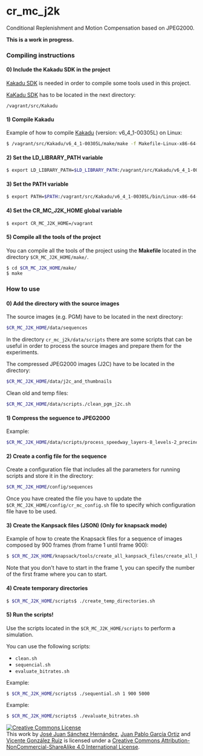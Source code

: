 cr_mc_j2k
=========

Conditional Replenishment and Motion Compensation based on JPEG2000.

**This is a work in progress.**

### Compiling instructions

#### 0) Include the Kakadu SDK in the project

[Kakadu SDK][1] is needed in order to compile some tools used in this project.

[KaKadu SDK][1] has to be located in the next directory:

```
/vagrant/src/Kakadu
```

#### 1) Compile Kakadu

Example of how to compile [Kakadu][1] (version: v6_4_1-00305L) on Linux:

```bash
$ /vagrant/src/Kakadu/v6_4_1-00305L/make/make -f Makefile-Linux-x86-64-gcc
```

#### 2) Set the **LD_LIBRARY_PATH** variable

```bash
$ export LD_LIBRARY_PATH=$LD_LIBRARY_PATH:/vagrant/src/Kakadu/v6_4_1-00305L/lib/Linux-x86-64-gcc
```

#### 3) Set the **PATH** variable

```bash
$ export PATH=$PATH:/vagrant/src/Kakadu/v6_4_1-00305L/bin/Linux-x86-64-gcc
```

#### 4) Set the **CR_MC_J2K_HOME** global variable

```bash
$ export CR_MC_J2K_HOME=/vagrant
```

#### 5) Compile all the tools of the project

You can compile all the tools of the project using the **Makefile** located in
the directory `$CR_MC_J2K_HOME/make/`.

```bash
$ cd $CR_MC_J2K_HOME/make/
$ make
```

### How to use

#### 0) Add the directory with the source images 

The source images (e.g. PGM) have to be located in the next directory:

```bash
$CR_MC_J2K_HOME/data/sequences
```

In the directory `cr_mc_j2k/data/scripts` there are some scripts that can be
useful in order to process the source images and prepare them for the
experiments.

The compressed JPEG2000 images (J2C) have to be located in the directory:

```bash
$CR_MC_J2K_HOME/data/j2c_and_thumbnails
```

Clean old and temp files:

```bash
$CR_MC_J2K_HOME/data/scripts./clean_pgm_j2c.sh
```

#### 1) Compress the seguence to JPEG2000

Example:

```bash
$CR_MC_J2K_HOME/data/scripts/process_speedway_layers-8_levels-2_precincts-64-32-16_blk-16.sh
```

#### 2) Create a config file for the sequence

Create a configuration file that includes all the parameters for running
scripts and store it in the directory:

```bash
$CR_MC_J2K_HOME/config/sequences
```

Once you have created the file you have to update the
`$CR_MC_J2K_HOME/config/cr_mc_config.sh` file to specify which configuration
file have to be used.

#### 3) Create the Kanpsack files (JSON) (Only for knapsack mode)

Example of how to create the Knapsack files for a sequence of images composed
by 900 frames (from frame 1 until frame 900):

```bash
$ $CR_MC_J2K_HOME/knapsack/tools/create_all_kanpsack_files/create_all_knapsack_files.sh 1 900
```

Note that you don't have to start in the frame 1, you can specify the number
of the first frame where you can to start.

#### 4) Create temporary directories

```bash
$ $CR_MC_J2K_HOME/scripts$ ./create_temp_directories.sh
```

#### 5) Run the scripts!

Use the scripts located in the `$CR_MC_J2K_HOME/scripts` to perform a simulation. 

You can use the following scripts:

- `clean.sh`
- `sequencial.sh`
- `evaluate_bitrates.sh` 

Example:

```bash
$ $CR_MC_J2K_HOME/scripts$ ./sequential.sh 1 900 5000
```

Example:

```bash
$ $CR_MC_J2K_HOME/scripts$ ./evaluate_bitrates.sh
```

<a rel="license" href="http://creativecommons.org/licenses/by-nc-sa/4.0/"><img alt="Creative Commons License" style="border-width:0" src="http://i.creativecommons.org/l/by-nc-sa/4.0/80x15.png" /></a><br />This work by <a xmlns:cc="http://creativecommons.org/ns#" href="http://josejuansanchez.org" property="cc:attributionName" rel="cc:attributionURL">José Juan Sánchez Hernández</a>, <a xmlns:cc="http://creativecommons.org/ns#" href="http://www.hpca.ual.es/~jportiz/" property="cc:attributionName" rel="cc:attributionURL">Juan Pablo García Ortiz</a> and <a xmlns:cc="http://creativecommons.org/ns#" href="http://www.ual.es/~vruiz" property="cc:attributionName" rel="cc:attributionURL">Vicente González Ruiz</a>
  is licensed under a <a rel="license" href="http://creativecommons.org/licenses/by-nc-sa/4.0/">Creative Commons Attribution-NonCommercial-ShareAlike 4.0 International License</a>.

[1]: http://kakadusoftware.com